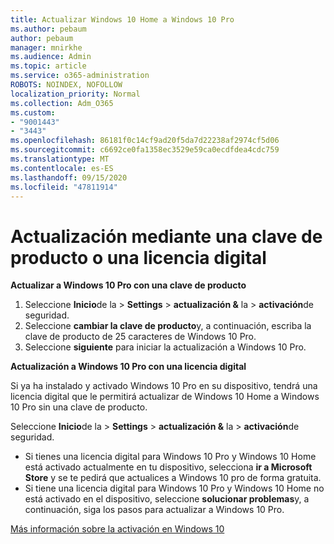 ```yaml
---
title: Actualizar Windows 10 Home a Windows 10 Pro
ms.author: pebaum
author: pebaum
manager: mnirkhe
ms.audience: Admin
ms.topic: article
ms.service: o365-administration
ROBOTS: NOINDEX, NOFOLLOW
localization_priority: Normal
ms.collection: Adm_O365
ms.custom:
- "9001443"
- "3443"
ms.openlocfilehash: 86181f0c14cf9ad20f5da7d22238af2974cf5d06
ms.sourcegitcommit: c6692ce0fa1358ec3529e59ca0ecdfdea4cdc759
ms.translationtype: MT
ms.contentlocale: es-ES
ms.lasthandoff: 09/15/2020
ms.locfileid: "47811914"
---
```

# <a name="upgrade-using-either-a-product-key-or-a-digital-license"></a>Actualización mediante una clave de producto o una licencia digital

**Actualizar a Windows 10 Pro con una clave de producto**

1. Seleccione **Inicio**de la  >  **Settings**  >  **actualización &** la  >  **activación**de seguridad.
2. Seleccione **cambiar la clave de producto**y, a continuación, escriba la clave de producto de 25 caracteres de Windows 10 Pro.
3. Seleccione **siguiente** para iniciar la actualización a Windows 10 Pro.

**Actualización a Windows 10 Pro con una licencia digital**

Si ya ha instalado y activado Windows 10 Pro en su dispositivo, tendrá una licencia digital que le permitirá actualizar de Windows 10 Home a Windows 10 Pro sin una clave de producto.

Seleccione **Inicio**de la  >  **Settings**  >  **actualización &** la  >  **activación**de seguridad.

- Si tienes una licencia digital para Windows 10 Pro y Windows 10 Home está activado actualmente en tu dispositivo, selecciona **ir a Microsoft Store** y se te pedirá que actualices a Windows 10 pro de forma gratuita.
- Si tiene una licencia digital para Windows 10 Pro y Windows 10 Home no está activado en el dispositivo, seleccione **solucionar problemas**y, a continuación, siga los pasos para actualizar a Windows 10 Pro.

[Más información sobre la activación en Windows 10](https://support.microsoft.com/help/12440)